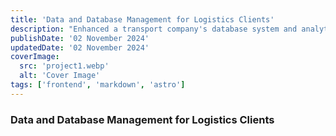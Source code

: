 ```yaml
---
title: 'Data and Database Management for Logistics Clients'
description: "Enhanced a transport company's database system and analytical dashboard, optimizing logistical and personnel resource allocation."
publishDate: '02 November 2024'
updatedDate: '02 November 2024'
coverImage:
  src: 'project1.webp'
  alt: 'Cover Image'
tags: ['frontend', 'markdown', 'astro']
---
```


### Data and Database Management for Logistics Clients
